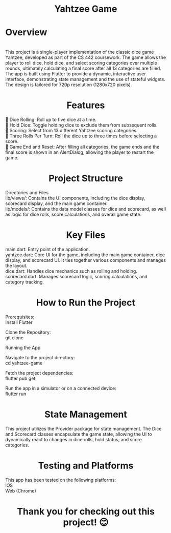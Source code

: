               
<div align="center"> <h1> Yahtzee Game </h1> </div>
   
<div> <h1> Overview </h1> </div>
</br>This project is a single-player implementation of the classic dice game Yahtzee, developed as part of the CS 442 coursework. The game allows the player to roll dice, hold dice, and select scoring categories over multiple rounds, ultimately calculating a final score after all 13 categories are filled. </br>
The app is built using Flutter to provide a dynamic, interactive user interface, demonstrating state management and the use of stateful widgets. The design is tailored for 720p resolution (1280x720 pixels).
     
<div align="center"> <h1> Features </h1> </div>
🎲 Dice Rolling: Roll up to five dice at a time.</br>
🎯 Hold Dice: Toggle holding dice to exclude them from subsequent rolls.</br>
📝 Scoring: Select from 13 different Yahtzee scoring categories.</br>
🔄 Three Rolls Per Turn: Roll the dice up to three times before selecting a score.</br>
🎉 Game End and Reset: After filling all categories, the game ends and the final score is shown in an AlertDialog, allowing the player to restart the game.</br>

<div align="center"> <h1> Project Structure </h1> </div>

Directories and Files</br>
lib/views/: Contains the UI components, including the dice display, scorecard display, and the main game container.</br>
lib/models/: Contains the data model classes for dice and scorecard, as well as logic for dice rolls, score calculations, and overall game state.</br>

<div align="center"> <h1> Key Files </h1> </div>
main.dart: Entry point of the application.</br>
yahtzee.dart: Core UI for the game, including the main game container, dice display, and scorecard UI. It ties together various components and manages the layout.</br>
dice.dart: Handles dice mechanics such as rolling and holding.</br>
scorecard.dart: Manages scorecard logic, scoring calculations, and category tracking.</br>

<div align="center"> <h1> How to Run the Project </h1> </div>

Prerequisites:</br>
Install Flutter

Clone the Repository: </br>
git clone <repository-url> 

Running the App</br>

Navigate to the project directory:</br>
cd yahtzee-game

Fetch the project dependencies:</br>
flutter pub get

Run the app in a simulator or on a connected device:</br>
flutter run

<div align="center"> <h1> State Management </h1> </div>
This project utilizes the Provider package for state management. The Dice and Scorecard classes encapsulate the game state, allowing the UI to dynamically react to changes in dice rolls, hold status, and score categories.

<div align="center"> <h1> Testing and Platforms </h1> </div>

This app has been tested on the following platforms: </br>
iOS </br>
Web (Chrome) </br>


<div align="center"> <h1>Thank you for checking out this project! 😊  </h1> </div>
